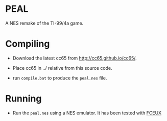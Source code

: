 PEAL
====

A NES remake of the TI-99/4a game.

# Compiling

* Download the latest cc65 from http://cc65.github.io/cc65/.

* Place cc65 in ../ relative from this source code.

* run `compile.bat` to produce the `peal.nes` file.

# Running

* Run the `peal.nes` using a NES emulator. It has been tested with [FCEUX](http://www.fceux.com/)

